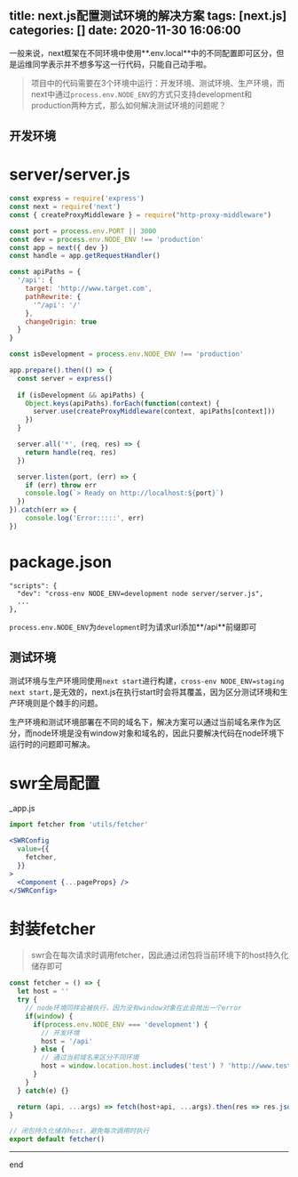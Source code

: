 title: next.js配置测试环境的解决方案
tags: [next.js]
categories: []
date: 2020-11-30 16:06:00
---
一般来说，next框架在不同环境中使用**.env.local**中的不同配置即可区分，但是运维同学表示并不想多写这一行代码，只能自己动手啦。

>  项目中的代码需要在3个环境中运行：开发环境、测试环境、生产环境，而next中通过`process.env.NODE_ENV`的方式只支持development和production两种方式，那么如何解决测试环境的问题呢？

## 开发环境

# server/server.js
```js
const express = require('express')
const next = require('next')
const { createProxyMiddleware } = require("http-proxy-middleware")

const port = process.env.PORT || 3000
const dev = process.env.NODE_ENV !== 'production'
const app = next({ dev })
const handle = app.getRequestHandler()

const apiPaths = {
  '/api': {
    target: 'http://www.target.com',
    pathRewrite: {
      '^/api': '/'
    },
    changeOrigin: true
  }
}

const isDevelopment = process.env.NODE_ENV !== 'production'

app.prepare().then(() => {
  const server = express()
 
  if (isDevelopment && apiPaths) {
    Object.keys(apiPaths).forEach(function(context) {
      server.use(createProxyMiddleware(context, apiPaths[context]))
    })
  }

  server.all('*', (req, res) => {
    return handle(req, res)
  })

  server.listen(port, (err) => {
    if (err) throw err
    console.log(`> Ready on http://localhost:${port}`)
  })
}).catch(err => {
    console.log('Error:::::', err)
})
```
# package.json
```
"scripts": {
  "dev": "cross-env NODE_ENV=development node server/server.js",
  ...
},
```

```process.env.NODE_ENV```为```development```时为请求url添加**/api**前缀即可

## 测试环境

测试环境与生产环境同使用`next start`进行构建，`cross-env NODE_ENV=staging next start,`是无效的，next.js在执行start时会将其覆盖，因为区分测试环境和生产环境则是个棘手的问题。

生产环境和测试环境部署在不同的域名下，解决方案可以通过当前域名来作为区分，而node环境是没有window对象和域名的，因此只要解决代码在node环境下运行时的问题即可解决。

# swr全局配置

_app.js

```jsx
import fetcher from 'utils/fetcher'

<SWRConfig 
  value={{
    fetcher,
  }}
>
  <Component {...pageProps} />
</SWRConfig>
```

# 封装fetcher

>swr会在每次请求时调用fetcher，因此通过闭包将当前环境下的host持久化储存即可

```js
const fetcher = () => {
  let host = ''
  try {
    // node环境同样会被执行，因为没有window对象在此会抛出一个error
    if(window) {
      if(process.env.NODE_ENV === 'development') {
        // 开发环境
        host = '/api'
      } else {
        // 通过当前域名来区分不同环境
        host = window.location.host.includes('test') ? 'http://www.test.com' : 'https://www.prod.com'
      }
    }
  } catch(e) {}

  return (api, ...args) => fetch(host+api, ...args).then(res => res.json())
}

// 闭包持久化储存host，避免每次调用时执行
export default fetcher()
```

---
end